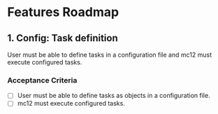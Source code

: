 # Features Roadmap

## 1. Config: Task definition

User must be able to define tasks in a configuration file and mc12 must execute configured tasks.

### Acceptance Criteria

- [ ] User must be able to define tasks as objects in a configuration file.
- [ ] mc12 must execute configured tasks.
